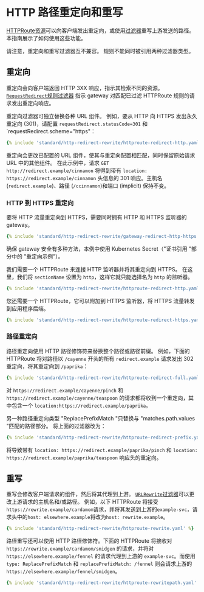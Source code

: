 <!-- TRANSLATED by md-translate -->
# HTTP 路径重定向和重写

[HTTPRoute资源](/api-types/httproute)可以向客户端发出重定向，或使用[过滤器](/api-types/httproute#filters-optional)重写上游发送的路径。 本指南展示了如何使用这些功能。

请注意，重定向和重写过滤器互不兼容。 规则不能同时被引用两种过滤器类型。

## 重定向

重定向会向客户端返回 HTTP 3XX 响应，指示其检索不同的资源。[`RequestRedirect`规则过滤器](/reference/spec/#gateway.networking.k8s.io/v1beta1.HTTPRequestRedirectFilter) 指示 gateway 对匹配已过滤 HTTPRoute 规则的请求发出重定向响应。

重定向过滤器可独立替换各种 URL 组件。 例如，要从 HTTP 向 HTTPS 发出永久重定向 (301)，请配置 `requestRedirect.statusCode=301` 和 `requestRedirect.scheme="https"：

```yaml
{% include 'standard/http-redirect-rewrite/httproute-redirect-http.yaml' %}
```

重定向会更改已配置的 URL 组件，使其与重定向配置相匹配，同时保留原始请求 URL 中的其他组件。 在此示例中，请求 `GET http://redirect.example/cinnamon` 将得到带有 `location: https://redirect.example/cinnamon` 头信息的 301 响应。主机名 (`redirect.example`)、路径 (`/ccinnamon`)和端口 (implicit) 保持不变。

### HTTP 到 HTTPS 重定向

要将 HTTP 流量重定向到 HTTPS，需要同时拥有 HTTP 和 HTTPS 监听器的 gateway。

```yaml
{% include 'standard/http-redirect-rewrite/gateway-redirect-http-https.yaml' %}
```

确保 gateway 安全有多种方法，本例中使用 Kubernetes Secret（"证书引用 "部分中的 "重定向示例"）。

我们需要一个 HTTPRoute 来连接 HTTP 监听器并将其重定向到 HTTPS。 在这里，我们将 `sectionName` 设置为 `http`，这样它就只能选择名为 `http` 的监听器。

```yaml
{% include 'standard/http-redirect-rewrite/httproute-redirect-http.yaml' %}
```

您还需要一个 HTTPRoute，它可以附加到 HTTPS 监听器，将 HTTPS 流量转发到应用程序后端。

```yaml
{% include 'standard/http-redirect-rewrite/httproute-redirect-https.yaml' %}
```

### 路径重定向

路径重定向使用 HTTP 路径修饰符来替换整个路径或路径前缀。 例如，下面的 HTTPRoute 将对路径以 `/cayenne` 开头的所有 `redirect.example` 请求发出 302 重定向，将其重定向到 `/paprika`：

```yaml
{% include 'standard/http-redirect-rewrite/httproute-redirect-full.yaml' %}
```

对 `https://redirect.example/cayenne/pinch` 和 `https://redirect.example/cayenne/teaspoon` 的请求都将收到一个重定向，其中包含一个 `location:https://redirect.example/paprika`。

另一种路径重定向类型 "ReplacePrefixMatch "只替换与 "matches.path.values "匹配的路径部分。 将上面的过滤器改为：

```yaml
{% include 'standard/http-redirect-rewrite/httproute-redirect-prefix.yaml' %}
```

将导致带有 `location: https://redirect.example/paprika/pinch` 和 `location: https://redirect.example/paprika/teaspoon` 响应头的重定向。

## 重写

重写会修改客户端请求的组件，然后将其代理到上游。 [`URLRewrite`过滤器](/reference/spec/#gateway.networking.k8s.io/v1beta1.HTTPURLRewriteFilter)可以更改上游请求的主机名和/或路径。 例如，以下 HTTPRoute 将接受`https://rewrite.example/cardamom`请求，并将其发送到上游的`example-svc`，请求头中的`host: elsewhere.example`将改为`host: rewrite.example`。

```yaml
{% include 'standard/http-redirect-rewrite/httproute-rewrite.yaml' %}
```

路径重写还可以使用 HTTP 路径修饰符。下面的 HTTPRoute 将接收对 `https://rewrite.example/cardamom/smidgen` 的请求，并将对 `https://elsewhere.example/fennel` 的请求代理到上游的 `example-svc`。而使用 `type: ReplacePrefixMatch` 和 `replacePrefixMatch: /fennel` 则会请求上游的 `https://elsewhere.example/fennel/smidgen`。

```yaml
{% include 'standard/http-redirect-rewrite/httproute-rewritepath.yaml' %}
```